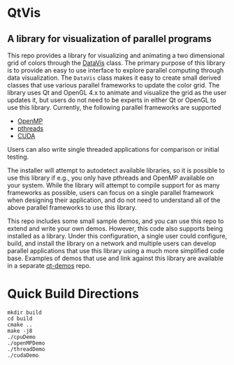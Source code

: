 # QtVis

## A library for visualization of parallel programs

This repo provides a library for visualizing and animating a two dimensional grid of colors through the [DataVis](include/dataVis.h) class. The primary purpose of this library is to provide an easy to use interface to explore parallel computing through data visualization. The `DataVis` class makes it easy to create small derived classes that use various parallel frameworks to update the color grid. The library uses Qt and OpenGL 4.x to animate and visualize the grid as the user updates it, but users do not need to be experts in either Qt or OpenGL to use this library. Currently, the following parallel frameworks are supported

 * [OpenMP](https://www.openmp.org/resources/tutorials-articles/)
 * [pthreads](https://computing.llnl.gov/tutorials/pthreads/)
 * [CUDA](https://developer.nvidia.com/cuda-zone)

Users can also write single threaded applications for comparison or initial testing.

The installer will attempt to autodetect available libraries, so it is possible to use this library if e.g., you only have pthreads and OpenMP available on your system. While the library will attempt to compile support for as many frameworks as possible, users can focus on a single parallel framework when designing their application, and do not need to understand all of the above parallel frameworks to use this library.

This repo includes some small sample demos, and you can use this repo to extend and write your own demos. However, this code also supports being installed as a library. Under this configuration, a single user could configure, build, and install the library on a network and multiple users can develop parallel applications that use this library using a much more simplified code base. Examples of demos that use and link against this library are available in a separate [qt-demos](https://github.swarthmore.edu/adanner1/qtogl-demos) repo.

# Quick Build Directions
```
mkdir build
cd build
cmake ..
make -j8
./cpuDemo
./openMPDemo
./threadDemo
./cudaDemo
```
